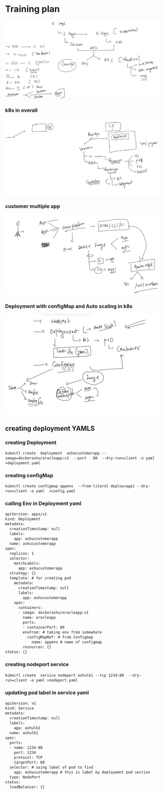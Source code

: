 # Training plan 

<img src="plan.png">

### k8s in overall 

<img src="rev.png">

### customer multiple app 

<img src="app1.png">

### Deployment with configMap and Auto scaling in k8s 

<img src="dep.png">

## creating deployment YAMLS 

### creating Deployment 

```
kubectl create  deployment  ashucustomerapp --image=dockerashu/oracleapp:v1  --port   80  --dry-run=client -o yaml  >deployment.yaml
```

### creating configMap 

```
kubectl create configmap appenv  --from-literal deploy=app1 --dry-run=client -o yaml  >config.yaml 
```

### calling Env in Deployment yaml 

```
apiVersion: apps/v1
kind: Deployment
metadata:
  creationTimestamp: null
  labels:
    app: ashucustomerapp
  name: ashucustomerapp
spec:
  replicas: 1
  selector:
    matchLabels:
      app: ashucustomerapp
  strategy: {}
  template: # for creating pod 
    metadata:
      creationTimestamp: null
      labels:
        app: ashucustomerapp
    spec:
      containers:
      - image: dockerashu/oracleapp:v1
        name: oracleapp
        ports:
        - containerPort: 80
        envFrom: # taking env from somewhere 
          configMapRef: # from Configmap 
            name: appenv # name of configmap 
        resources: {}
status: {}

```

### creating nodeport service 

```
kubectl create  service nodeport ashulb1 --tcp 1234:80  --dry-run=client -o yaml >nodeport.yaml
```

### updating pod label in service yaml 

```
apiVersion: v1
kind: Service
metadata:
  creationTimestamp: null
  labels:
    app: ashulb1
  name: ashulb1
spec:
  ports:
  - name: 1234-80
    port: 1234
    protocol: TCP
    targetPort: 80
  selector: # using label of pod to find 
    app: ashucustomerapp # this is label my deployemnt pod section 
  type: NodePort
status:
  loadBalancer: {}

```





